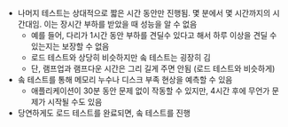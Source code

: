 - 나머지 테스트는 상대적으로 짧은 시간 동안만 진행됨. 몇 분에서 몇 시간까지의 시간대임. 이는 장시간 부하를 받았을 때 성능을 알 수 없음
  - 예를 들어, 다리가 1시간 동안 부하를 견딜수 있다고 해서 하루 이상을 견딜 수 있는지는 보장할 수 없음
  - 로드 테스트와 상당히 비슷하지만 솤 테스트는 굉장히 김
  - 단, 램프업과 램프다운 시간은 그리 길게 주면 안됨 (로드 테스트와 비슷하게)
- 솤 테스트를 통해 메모리 누수나 디스크 부족 현상을 예측할 수 있음
  - 애플리케이션이 30분 동안 문제 없이 작동할 수 있지만, 4시간 후에 무언가 문제가 시작될 수도 있음
- 당연하게도 로드 테스트를 완료되면, 솤 테스트를 진행